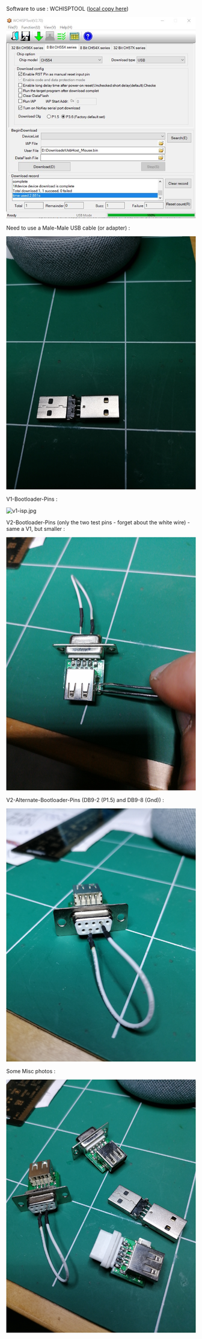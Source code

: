 Software to use : WCHISPTOOL ([local copy here](WCHISPTool_Setup.exe?fileId=854562))

![Wch-prog.jpg](Wch-prog.jpg?fileId=854563#mimetype=image%2Fjpeg&hasPreview=true)

Need to use a Male-Male USB cable (or adapter) :

![usb-usb.jpg](usb-usb.jpg?fileId=881106#mimetype=image%2Fjpeg&hasPreview=true)

V1-Bootloader-Pins :

![v1-isp.jpg](v1-isp.jpg?fileId=854571#mimetype=image%2Fjpeg&hasPreview=true)

V2-Bootloader-Pins (only the two test pins - forget about the white wire) - same a V1, but smaller :

![v2-isp.jpg](v2-isp.jpg?fileId=881125#mimetype=image%2Fjpeg&hasPreview=true)

V2-Alternate-Bootloader-Pins (DB9-2 (P1.5) and DB9-8 (Gnd)) :

![v2-isp-alt.jpg](v2-isp-alt.jpg?fileId=881115#mimetype=image%2Fjpeg&hasPreview=true)

Some Misc photos :

![versions.jpg](versions.jpg?fileId=881096#mimetype=image%2Fjpeg&hasPreview=true)

